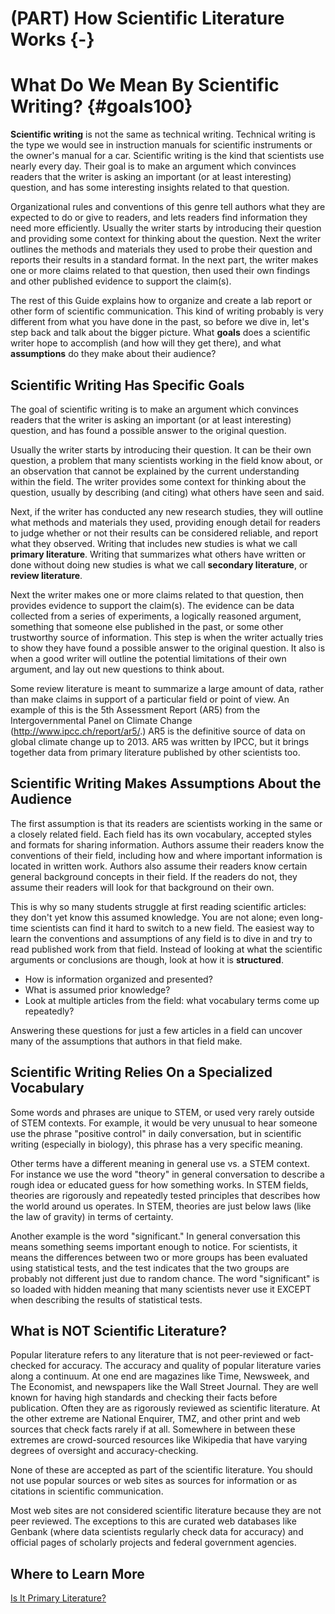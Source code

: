 # (PART) How Scientific Literature Works {-}
# What Do We Mean By Scientific Writing? {#goals100}

__Scientific writing__ is not the same as technical writing. Technical writing is the type we would see in instruction manuals for scientific instruments or the owner's manual for a car. Scientific writing is the kind that scientists use nearly every day. Their goal is to make an argument which convinces readers that the writer is asking an important (or at least interesting) question, and has some interesting insights related to that question.

Organizational rules and conventions of this genre tell authors what they are expected to do or give to readers, and lets readers find information they need more efficiently. Usually the writer starts by introducing their question and providing some context for thinking about the question. Next the writer outlines the methods and materials they used to probe their question and reports their results in a standard format. In the next part, the writer makes one or more claims related to that question, then used their own findings and other published evidence to support the claim(s). 

The rest of this Guide explains how to organize and create a lab report or other form of scientific communication. This kind of writing probably is very different from what you have done in the past, so before we dive in, let's step back and talk about the bigger picture. What __goals__ does a scientific writer hope to accomplish (and how will they get there), and what __assumptions__ do they make about their audience?


## Scientific Writing Has Specific Goals

The goal of scientific writing is to make an argument which convinces readers that the writer is asking an important (or at least interesting) question, and has found a possible answer to the original question.

Usually the writer starts by introducing their question. It can be their own question, a problem that many scientists working in the field know about, or an observation that cannot be explained by the current understanding within the field. The writer provides some context for thinking about the question, usually by describing (and citing) what others have seen and said. 

Next, if the writer has conducted any new research studies, they will outline what methods and materials they used, providing enough detail for readers to judge whether or not their results can be considered reliable, and report what they observed. Writing that includes new studies is what we call __primary literature__. Writing that summarizes what others have written or done without doing new studies is what we call __secondary literature__, or __review literature__. 

Next the writer makes one or more claims related to that question, then provides evidence to support the claim(s). The evidence can be data collected from a series of experiments, a logically reasoned argument, something that someone else published in the past, or some other trustworthy source of information. This step is when the writer actually tries to show they have found a possible answer to the original question. It also is when a good writer will outline the potential limitations of their own argument, and lay out new questions to think about.

Some review literature is meant to summarize a large amount of data, rather than make claims in support of a particular field or point of view. An example of this is the 5th Assessment Report (AR5) from the Intergovernmental Panel on Climate Change (http://www.ipcc.ch/report/ar5/.) AR5 is the definitive source of data on global climate change up to 2013. AR5 was written by IPCC, but it brings together data from primary literature published by other scientists too. 


## Scientific Writing Makes Assumptions About the Audience

The first assumption is that its readers are scientists working in the same or a closely related field. Each field has its own vocabulary, accepted styles and formats for sharing information. Authors assume their readers know the conventions of their field, including how and where important information is located in written work. Authors also assume their readers know certain general background concepts in their field. If the readers do not, they assume their readers will look for that background on their own. 

This is why so many students struggle at first reading scientific articles: they don't yet know this assumed knowledge. You are not alone; even long-time scientists can find it hard to switch to a new field. The easiest way to learn the conventions and assumptions of any field is to dive in and try to read published work from that field. Instead of looking at what the scientific arguments or conclusions are though, look at how it is __structured__. 

* How is information organized and presented? 
* What is assumed prior knowledge? 
* Look at multiple articles from the field: what vocabulary terms come up repeatedly? 

Answering these questions for just a few articles in a field can uncover many of the assumptions that authors in that field make.


## Scientific Writing Relies On a Specialized Vocabulary

Some words and phrases are unique to STEM, or used very rarely outside of STEM contexts. For example, it would be very unusual to hear someone use the phrase "positive control" in daily conversation, but in scientific writing (especially in biology), this phrase has a very specific meaning. 

Other terms have a different meaning in general use vs. a STEM context. For instance we use the word "theory" in general conversation to describe a rough idea or educated guess for how something works. In STEM fields, theories are rigorously and repeatedly tested principles that describes how the world around us operates. In STEM, theories are just below laws (like the law of gravity) in terms of certainty. 

Another example is the word "significant." In general conversation this means something seems important enough to notice. For scientists, it means the differences between two or more groups has been evaluated using statistical tests, and the test indicates that the two groups are probably not different just due to random chance. The word "significant" is so loaded with hidden meaning that many scientists never use it EXCEPT when describing the results of statistical tests. 


## What is NOT Scientific Literature? 

Popular literature refers to any literature that is not peer-reviewed or fact-checked for accuracy. The accuracy and quality of popular literature varies along a continuum. At one end are magazines like Time, Newsweek, and The Economist, and newspapers like the Wall Street Journal. They are well known for having high standards and checking their facts before publication. Often they are as rigorously reviewed as scientific literature. At the other extreme are National Enquirer, TMZ, and other print and web sources that check facts rarely if at all. Somewhere in between these extremes are crowd-sourced resources like Wikipedia that have varying degrees of oversight and accuracy-checking. 

None of these are accepted as part of the scientific literature. You should not use popular sources or web sites as sources for information or as citations in scientific communication. 

Most web sites are not considered scientific literature because they are not peer reviewed. The exceptions to this are curated web databases like Genbank (where data scientists regularly check data for accuracy) and official pages of scholarly projects and federal government agencies. 


## Where to Learn More

[Is It Primary Literature?](https://www.youtube.com/watch?v=3o35J2QihJY)

